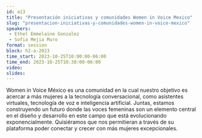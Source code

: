 ```yaml
---
id: a13
title: "Presentación iniciativas y comunidades Women in Voice Mexico"
slug: "presentacion-iniciativas-y-comunidades-women-in-voice-mexico"
speakers:
 - Ethel Emmelaine Gonzalez
 - Sofia Mejia Muro
format: session
block: h2-a-2023
time_start: 2023-10-25T10:00:00-06:00
time_end: 2023-10-25T10:30:00-06:00
video:
slides:
---
```


Women in Voice México es una comunidad en la cual nuestro objetivo es acercar a más mujeres a la tecnología conversacional, como asistentes virtuales, tecnología de voz e  inteligencia artificial. Juntas, estamos construyendo un futuro donde las voces femeninas son un elemento central en el diseño y desarrollo en este campo que está evolucionando exponencialmente. Quisiéramos que nos permitieran a través de su plataforma poder conectar y crecer con más mujeres excepcionales.